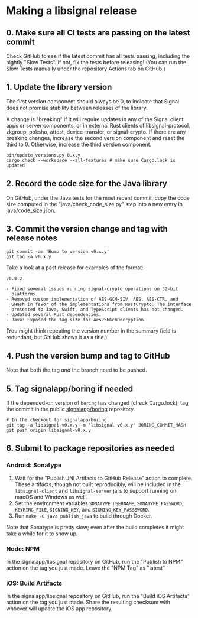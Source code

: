 # Making a libsignal release

## 0. Make sure all CI tests are passing on the latest commit

Check GitHub to see if the latest commit has all tests passing, including the nightly "Slow Tests". If not, fix the tests before releasing! (You can run the Slow Tests manually under the repository Actions tab on GitHub.)

## 1. Update the library version

The first version component should always be 0, to indicate that Signal does not promise stability between releases of the library.

A change is "breaking" if it will require updates in any of the Signal client apps or server components, or in external Rust clients of libsignal-protocol, zkgroup, poksho, attest, device-transfer, or signal-crypto. If there are any breaking changes, increase the second version component and reset the third to 0. Otherwise, increase the third version component.

```
bin/update_versions.py 0.x.y
cargo check --workspace --all-features # make sure Cargo.lock is updated
```

## 2. Record the code size for the Java library

On GitHub, under the Java tests for the most recent commit, copy the code size computed in the "java/check_code_size.py" step into a new entry in java/code_size.json.

## 3. Commit the version change and tag with release notes

```
git commit -am 'Bump to version v0.x.y'
git tag -a v0.x.y
```

Take a look at a past release for examples of the format:

```
v0.8.3

- Fixed several issues running signal-crypto operations on 32-bit
  platforms.
- Removed custom implementation of AES-GCM-SIV, AES, AES-CTR, and
  GHash in favor of the implementations from RustCrypto. The interface
  presented to Java, Swift, and TypeScript clients has not changed.
- Updated several Rust dependencies.
- Java: Exposed the tag size for Aes256GcmDecryption.
```

(You might think repeating the version number in the summary field is redundant, but GitHub shows it as a title.)

## 4. Push the version bump and tag to GitHub

Note that both the tag *and* the branch need to be pushed.

## 5. Tag signalapp/boring if needed

If the depended-on version of `boring` has changed (check Cargo.lock), tag the commit in the public [signalapp/boring][] repository.

```
# In the checkout for signalapp/boring
git tag -a libsignal-v0.x.y -m 'libsignal v0.x.y' BORING_COMMIT_HASH
git push origin libsignal-v0.x.y
```

[signalapp/boring]: https://github.com/signalapp/boring

## 6. Submit to package repositories as needed

### Android: Sonatype

1. Wait for the "Publish JNI Artifacts to GitHub Release" action to complete. These artifacts, though not built reproducibly, will be included in the `libsignal-client` and `libsignal-server` jars to support running on macOS and Windows as well.
2. Set the environment variables `SONATYPE_USERNAME`, `SONATYPE_PASSWORD`, `KEYRING_FILE`, `SIGNING_KEY`, and `SIGNING_KEY_PASSSWORD`.
3. Run `make -C java publish_java` to build through Docker.

Note that Sonatype is pretty slow; even after the build completes it might take a while for it to show up.

### Node: NPM

In the signalapp/libsignal repository on GitHub, run the "Publish to NPM" action on the tag you just made. Leave the "NPM Tag" as "latest".

### iOS: Build Artifacts

In the signalapp/libsignal repository on GitHub, run the "Build iOS Artifacts" action on the tag you just made. Share the resulting checksum with whoever will update the iOS app repository.
